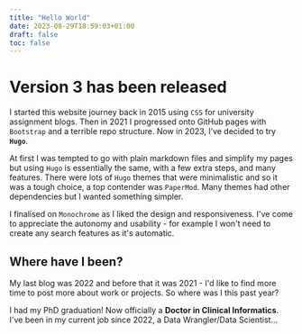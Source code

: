 ```yaml
---
title: "Hello World"
date: 2023-08-29T18:59:03+01:00
draft: false
toc: false
---
```


# Version 3 has been released

I started this website journey back in 2015 using `CSS` for university assignment blogs. Then in 2021 I progressed onto GitHub pages with `Bootstrap` and a terrible repo structure. Now in 2023, I’ve decided to try **`Hugo`**. 

At first I was tempted to go with plain markdown files and simplify my pages but using `Hugo` is essentially the same, with a few extra steps, and many features.
There were lots of `Hugo` themes that were minimalistic and so it was a tough choice, a top contender was `PaperMod`. Many themes had other dependencies but I wanted something simpler.

I finalised on `Monochrome` as I liked the design and responsiveness. I've come to appreciate the autonomy and usability - for example I won't need to create any search features as it's automatic.

## Where have I been?
My last blog was 2022 and before that it was 2021 - I'd like to find more time to post more about work or projects. So where was I this past year? 

I had my PhD graduation! Now officially a **Doctor in Clinical Informatics**. I've been in my current job since 2022, a Data Wrangler/Data Scientist...
